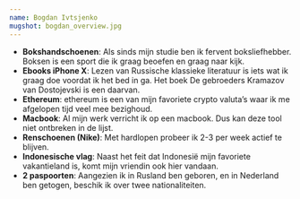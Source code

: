 ```yaml
---
name: Bogdan Ivtsjenko
mugshot: bogdan_overview.jpg
---
```

* **Bokshandschoenen**: Als sinds mijn studie ben ik fervent boksliefhebber. Boksen is een sport die ik graag beoefen en graag naar kijk.
* **Ebooks iPhone X**: Lezen van Russische klassieke literatuur is iets wat ik graag doe voordat ik het bed in ga. Het boek De gebroeders Kramazov van Dostojevski is een daarvan.
* **Ethereum**: ethereum is een van mijn favoriete crypto valuta’s waar ik me afgelopen tijd veel mee bezighoud.
* **Macbook**: Al mijn werk verricht ik op een macbook. Dus kan deze tool niet ontbreken in de lijst.
* **Renschoenen (Nike)**: Met hardlopen probeer ik 2-3 per week actief te blijven.
* **Indonesische vlag**: Naast het feit dat Indonesië mijn favoriete vakantieland is, komt mijn vriendin ook hier vandaan.
* **2 paspoorten**: Aangezien ik in Rusland ben geboren, en in Nederland ben getogen, beschik ik over twee nationaliteiten.